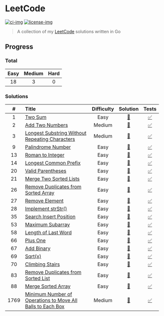 # LeetCode

[![ci-img]][ci]
[![license-img]][license]

[ci]: https://github.com/junk1tm/leetcode/actions/workflows/go.yml
[ci-img]: https://github.com/junk1tm/leetcode/actions/workflows/go.yml/badge.svg
[license]: https://github.com/junk1tm/leetcode/blob/main/LICENSE
[license-img]: https://img.shields.io/github/license/junk1tm/leetcode

> A collection of my [LeetCode](https://leetcode.com) solutions written in Go

## Progress

### Total

| Easy | Medium | Hard |
|:----:|:------:|:----:|
|18|3|0|

### Solutions

|  #  | Title | Difficulty | Solution | Tests |
|:---:|:------|:----------:|:--------:|:-----:|
|1|[Two Sum](https://leetcode.com/problems/two-sum)|Easy|[👀](0001_two_sum.go)|[✅](solutions_test.go#L12)|
|2|[Add Two Numbers](https://leetcode.com/problems/add-two-numbers)|Medium|[👀](0002_add_two_numbers.go)|[✅](solutions_test.go#L32)|
|3|[Longest Substring Without Repeating Characters](https://leetcode.com/problems/longest-substring-without-repeating-characters)|Medium|[👀](0003_longest_substring_without_repeating_characters.go)|[✅](solutions_test.go#L54)|
|9|[Palindrome Number](https://leetcode.com/problems/palindrome-number)|Easy|[👀](0009_palindrom_number.go)|[✅](solutions_test.go#L73)|
|13|[Roman to Integer](https://leetcode.com/problems/roman-to-integer)|Easy|[👀](0013_roman_to_integer.go)|[✅](solutions_test.go#L92)|
|14|[Longest Common Prefix](https://leetcode.com/problems/longest-common-prefix)|Easy|[👀](0014_longest_common_prefix.go)|[✅](solutions_test.go#L111)|
|20|[Valid Parentheses](https://leetcode.com/problems/valid-parentheses)|Easy|[👀](0020_valid_parentheses.go)|[✅](solutions_test.go#L129)|
|21|[Merge Two Sorted Lists](https://leetcode.com/problems/merge-two-sorted-lists)|Easy|[👀](0021_merge_two_sorted_lists.go)|[✅](solutions_test.go#L148)|
|26|[Remove Duplicates from Sorted Array](https://leetcode.com/problems/remove-duplicates-from-sorted-array)|Easy|[👀](0026_remove_duplicates_from_sorted_array.go)|[✅](solutions_test.go#L170)|
|27|[Remove Element](https://leetcode.com/problems/remove-element)|Easy|[👀](0027_remove_element.go)|[✅](solutions_test.go#L190)|
|28|[Implement strStr()](https://leetcode.com/problems/implement-strstr/)|Easy|[👀](0028_implement_strstr.go)|[✅](solutions_test.go#L211)|
|35|[Search Insert Position](https://leetcode.com/problems/search-insert-position)|Easy|[👀](0035_search_insert_position.go)|[✅](solutions_test.go#L230)|
|53|[Maximum Subarray](https://leetcode.com/problems/maximum-subarray)|Easy|[👀](0053_maximum_subarray.go)|[✅](solutions_test.go#L250)|
|58|[Length of Last Word](https://leetcode.com/problems/length-of-last-word)|Easy|[👀](0058_length_of_last_word.go)|[✅](solutions_test.go#L269)|
|66|[Plus One](https://leetcode.com/problems/plus-one)|Easy|[👀](0066_plus_one.go)|[✅](solutions_test.go#L288)|
|67|[Add Binary](https://leetcode.com/problems/add-binary)|Easy|[👀](0067_add_binary.go)|[✅](solutions_test.go#L307)|
|69|[Sqrt(x)](https://leetcode.com/problems/sqrtx)|Easy|[👀](0069_sqrtx.go)|[✅](solutions_test.go#L326)|
|70|[Climbing Stairs](https://leetcode.com/problems/climbing-stairs)|Easy|[👀](0070_climbing_stairs.go)|[✅](solutions_test.go#L344)|
|83|[Remove Duplicates from Sorted List](https://leetcode.com/problems/remove-duplicates-from-sorted-list)|Easy|[👀](0083_remove_duplicates_from_sorted_list.go)|[✅](solutions_test.go#L362)|
|88|[Merge Sorted Array](https://leetcode.com/problems/merge-sorted-array)|Easy|[👀](0088_merge_sorted_array.go)|[✅](solutions_test.go#L382)|
|1769|[Minimum Number of Operations to Move All Balls to Each Box](https://leetcode.com/problems/minimum-number-of-operations-to-move-all-balls-to-each-box)|Medium|[👀](1769_minimum_number_of_operations_to_move_all_balls_to_each_box.go)|[✅](solutions_test.go#L403)|
